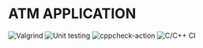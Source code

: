 # ATM APPLICATION
![Valgrind](https://github.com/99002773/ATM-app/workflows/Valgrind/badge.svg)
![Unit testing](https://github.com/99002773/ATM-app/workflows/Unit%20testing/badge.svg)
![cppcheck-action](https://github.com/99002773/ATM-app/workflows/cppcheck-action/badge.svg)
![C/C++ CI](https://github.com/99002773/ATM-app/workflows/C/C++%20CI/badge.svg)

